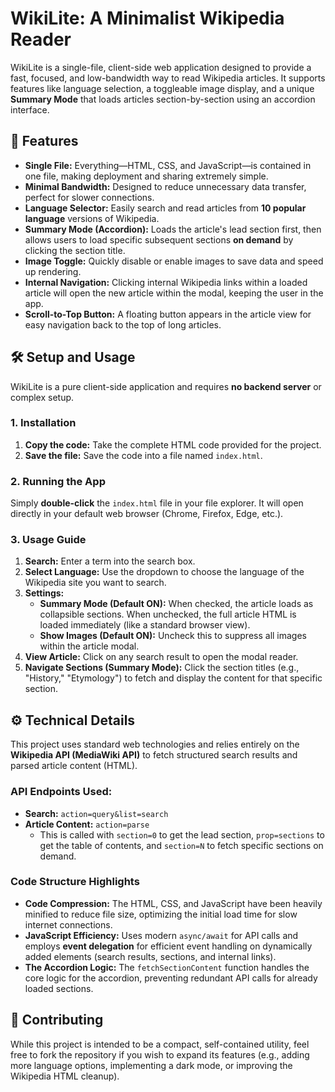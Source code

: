 # WikiLite: A Minimalist Wikipedia Reader

WikiLite is a single-file, client-side web application designed to provide a fast, focused, and low-bandwidth way to read Wikipedia articles. It supports features like language selection, a toggleable image display, and a unique **Summary Mode** that loads articles section-by-section using an accordion interface.

## 🚀 Features

* **Single File:** Everything—HTML, CSS, and JavaScript—is contained in one file, making deployment and sharing extremely simple.
* **Minimal Bandwidth:** Designed to reduce unnecessary data transfer, perfect for slower connections.
* **Language Selector:** Easily search and read articles from **10 popular language** versions of Wikipedia.
* **Summary Mode (Accordion):** Loads the article's lead section first, then allows users to load specific subsequent sections **on demand** by clicking the section title.
* **Image Toggle:** Quickly disable or enable images to save data and speed up rendering.
* **Internal Navigation:** Clicking internal Wikipedia links within a loaded article will open the new article within the modal, keeping the user in the app.
* **Scroll-to-Top Button:** A floating button appears in the article view for easy navigation back to the top of long articles.

## 🛠️ Setup and Usage

WikiLite is a pure client-side application and requires **no backend server** or complex setup.

### 1. Installation

1.  **Copy the code:** Take the complete HTML code provided for the project.
2.  **Save the file:** Save the code into a file named `index.html`.

### 2. Running the App

Simply **double-click** the `index.html` file in your file explorer. It will open directly in your default web browser (Chrome, Firefox, Edge, etc.).

### 3. Usage Guide

1.  **Search:** Enter a term into the search box.
2.  **Select Language:** Use the dropdown to choose the language of the Wikipedia site you want to search.
3.  **Settings:**
    * **Summary Mode (Default ON):** When checked, the article loads as collapsible sections. When unchecked, the full article HTML is loaded immediately (like a standard browser view).
    * **Show Images (Default ON):** Uncheck this to suppress all images within the article modal.
4.  **View Article:** Click on any search result to open the modal reader.
5.  **Navigate Sections (Summary Mode):** Click the section titles (e.g., "History," "Etymology") to fetch and display the content for that specific section.

## ⚙️ Technical Details

This project uses standard web technologies and relies entirely on the **Wikipedia API (MediaWiki API)** to fetch structured search results and parsed article content (HTML).

### API Endpoints Used:

* **Search:** `action=query&list=search`
* **Article Content:** `action=parse`
    * This is called with `section=0` to get the lead section, `prop=sections` to get the table of contents, and `section=N` to fetch specific sections on demand.

### Code Structure Highlights

* **Code Compression:** The HTML, CSS, and JavaScript have been heavily minified to reduce file size, optimizing the initial load time for slow internet connections.
* **JavaScript Efficiency:** Uses modern `async/await` for API calls and employs **event delegation** for efficient event handling on dynamically added elements (search results, sections, and internal links).
* **The Accordion Logic:** The `fetchSectionContent` function handles the core logic for the accordion, preventing redundant API calls for already loaded sections.


## 🤝 Contributing

While this project is intended to be a compact, self-contained utility, feel free to fork the repository if you wish to expand its features (e.g., adding more language options, implementing a dark mode, or improving the Wikipedia HTML cleanup).
